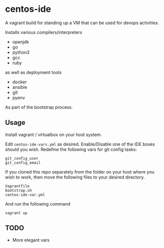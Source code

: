 # centos-ide

A vagrant build for standing up a VM that can be used for devops activities.

Installs various compilers/interpreters

* openjdk
* go
* python3
* gcc
* ruby

as well as deployment tools

* docker
* ansible
* git
* pyenv

As part of the bootstrap process.

## Usage

Install vagrant / virtualbox on your host system.

Edit `centos-ide-vars.yml` as desired. Enable/Disable one of the IDE boxes should you wish. Redefine the following vars for git config tasks:

```
git_config_user
git_config_email
```

If you cloned this repo separately from the folder on your host where you wish to work, then move the following files to your desired directory.

```
Vagrantfile
bootstrap.sh
centos-ide-var.yml
```

And run the following command

```
vagrant up
```

## TODO

* More elegant vars
